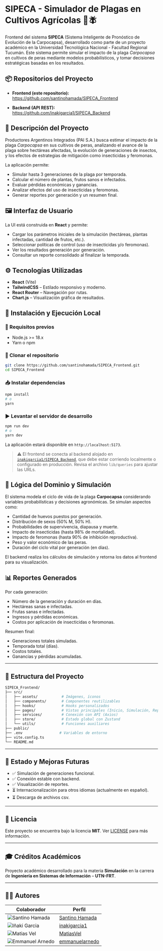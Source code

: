 # SIPECA - Simulador de Plagas en Cultivos Agrícolas 🌱🪰

Frontend del sistema **SIPECA** (Sistema Inteligente de Pronóstico de Evolución de la Carpocapsa), desarrollado como parte de un proyecto académico en la Universidad Tecnológica Nacional - Facultad Regional Tucumán. Este sistema permite simular el impacto de la plaga *Carpocapsa* en cultivos de peras mediante modelos probabilísticos, y tomar decisiones estratégicas basadas en los resultados.


## 📦 Repositorios del Proyecto

- **Frontend (este repositorio):**  
  https://github.com/santinohamada/SIPECA_Frontend

- **Backend (API REST):**  
  https://github.com/inakigarcia1/SIPECA_Backend


## 📖 Descripción del Proyecto

Productores Argentinos Integrados (PAI S.A.) busca estimar el impacto de la plaga *Carpocapsa* en sus cultivos de peras, analizando el avance de la plaga sobre hectáreas afectadas, la evolución de generaciones de insectos, y los efectos de estrategias de mitigación como insecticidas y feromonas.

La aplicación permite:
- Simular hasta 3 generaciones de la plaga por temporada.
- Calcular el número de plantas, frutos sanos e infectados.
- Evaluar pérdidas económicas y ganancias.
- Analizar efectos del uso de insecticidas y feromonas.
- Generar reportes por generación y un resumen final.


## 🖼️ Interfaz de Usuario

La UI está construida en **React** y permite:
- Cargar los parámetros iniciales de la simulación (hectáreas, plantas infectadas, cantidad de frutos, etc.).
- Seleccionar políticas de control (uso de insecticidas y/o feromonas).
- Ver los resultados generación por generación.
- Consultar un reporte consolidado al finalizar la temporada.


## ⚙️ Tecnologías Utilizadas

- **React** (Vite)
- **TailwindCSS** – Estilado responsivo y moderno.
- **React Router** – Navegación por rutas.
- **Chart.js** – Visualización gráfica de resultados.


## 🚀 Instalación y Ejecución Local

### 🔧 Requisitos previos

- Node.js >= 18.x
- Yarn o npm

### 🔄 Clonar el repositorio

```bash
git clone https://github.com/santinohamada/SIPECA_Frontend.git
cd SIPECA_Frontend
````

### 📥 Instalar dependencias

```bash
npm install
# o
yarn
```

### ▶️ Levantar el servidor de desarrollo

```bash
npm run dev
# o
yarn dev
```

La aplicación estará disponible en `http://localhost:5173`.

> ⚠️ El frontend se conecta al backend alojado en [`inakigarcia1/SIPECA_Backend`](https://github.com/inakigarcia1/SIPECA_Backend), que debe estar corriendo localmente o configurado en producción. Revisa el archivo `lib/queries` para ajustar las URLs.


## 🌱 Lógica del Dominio y Simulación

El sistema modela el ciclo de vida de la plaga **Carpocapsa** considerando variables probabilísticas y decisiones agronómicas. Se simulan aspectos como:

* Cantidad de huevos puestos por generación.
* Distribución de sexos (50% M, 50% H).
* Probabilidades de supervivencia, diapausa y muerte.
* Impacto de insecticidas (hasta 98% de mortalidad).
* Impacto de feromonas (hasta 90% de inhibición reproductiva).
* Peso y valor económico de las peras.
* Duración del ciclo vital por generación (en días).

El backend realiza los cálculos de simulación y retorna los datos al frontend para su visualización.

## 📊 Reportes Generados

Por cada generación:

* Número de la generación y duración en días.
* Hectáreas sanas e infectadas.
* Frutas sanas e infectadas.
* Ingresos y pérdidas económicas.
* Costos por aplicación de insecticidas o feromonas.

Resumen final:

* Generaciones totales simuladas.
* Temporada total (días).
* Costos totales.
* Ganancias y pérdidas acumuladas.

---

## 📁 Estructura del Proyecto

```bash
SIPECA_Frontend/
├── src/
│   ├── assets/           # Imágenes, íconos
│   ├── components/       # Componentes reutilizables
│   ├── hooks/            # Hooks personalizados
│   ├── pages/            # Vistas principales (Inicio, Simulación, Reportes)
│   ├── services/         # Conexión con API (Axios)
│   ├── store/            # Estado global con Zustand
│   └── utils/            # Funciones auxiliares
├── public/
├── .env                 # Variables de entorno
├── vite.config.ts
└── README.md
```

---

## 🧪 Estado y Mejoras Futuras

* ✅ Simulación de generaciones funcional.
* ✅ Conexión estable con backend.
* ✅ Visualización de reportes.
* ⏳ Internacionalización para otros idiomas (actualmente en español).
* ⏳ Descarga de archivos csv.

---

## 📜 Licencia

Este proyecto se encuentra bajo la licencia **MIT**. Ver [LICENSE](./LICENSE) para más información.

---

## 🎓 Créditos Académicos

Proyecto académico desarrollado para la materia **Simulación** en la carrera de **Ingeniería en Sistemas de Información** – **UTN-FRT**.

---

## 👨‍💻 Autores

| Colaborador                                | Perfil                                       |
|--------------------------------------------|----------------------------------------------|
| ![Santino Hamada](https://github.com/santinohamada.png) | [Santino Hamada](https://github.com/santinohamada) |
| ![Iñaki Garcia](https://github.com/inakigarcia1.png) | [inakigarcia1](https://github.com/inakigarcia1) |
| ![Matias Vel](https://github.com/MatiasVel.png) | [MatiasVel](https://github.com/MatiasVel) |
| ![Emmanuel Arnedo](https://github.com/emmanuelarnedo.png) | [emmanuelarnedo](https://github.com/emmanuelarnedo) |
